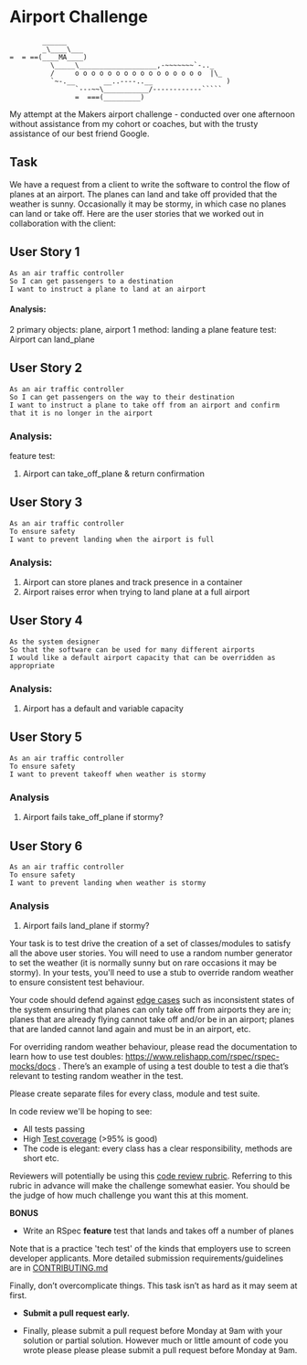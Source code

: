 Airport Challenge
=================

```
        ______
        _\____\___
=  = ==(____MA____)
          \_____\___________________,-~~~~~~~`-.._
          /     o o o o o o o o o o o o o o o o  |\_
          `~-.__       __..----..__                  )
                `---~~\___________/------------`````
                =  ===(_________)

```

My attempt at the Makers airport challenge - conducted over one afternoon without assistance from my cohort or coaches, but with
the trusty assistance of our best friend Google.


Task
-----

We have a request from a client to write the software to control the flow of planes at an airport. The planes can land and take off provided that the weather is sunny. Occasionally it may be stormy, in which case no planes can land or take off.  Here are the user stories that we worked out in collaboration with the client:


## User Story 1
```
As an air traffic controller
So I can get passengers to a destination
I want to instruct a plane to land at an airport
```
#### Analysis:
2 primary objects: plane, airport
1 method: landing a plane
feature test: Airport can land_plane


## User Story 2
```
As an air traffic controller
So I can get passengers on the way to their destination
I want to instruct a plane to take off from an airport and confirm that it is no longer in the airport
```
### Analysis:
feature test:
1. Airport can take_off_plane & return confirmation


## User Story 3
```
As an air traffic controller
To ensure safety
I want to prevent landing when the airport is full
```
### Analysis:
1. Airport can store planes and track presence in a container
2. Airport raises error when trying to land plane at a full airport


## User Story 4
```
As the system designer
So that the software can be used for many different airports
I would like a default airport capacity that can be overridden as appropriate
```
### Analysis:
1. Airport has a default and variable capacity

## User Story 5
```
As an air traffic controller
To ensure safety
I want to prevent takeoff when weather is stormy
```
### Analysis
1. Airport fails take_off_plane if stormy?


## User Story 6
```
As an air traffic controller
To ensure safety
I want to prevent landing when weather is stormy
```
### Analysis
1. Airport fails land_plane if stormy?


Your task is to test drive the creation of a set of classes/modules to satisfy all the above user stories. You will need to use a random number generator to set the weather (it is normally sunny but on rare occasions it may be stormy). In your tests, you'll need to use a stub to override random weather to ensure consistent test behaviour.

Your code should defend against [edge cases](http://programmers.stackexchange.com/questions/125587/what-are-the-difference-between-an-edge-case-a-corner-case-a-base-case-and-a-b) such as inconsistent states of the system ensuring that planes can only take off from airports they are in; planes that are already flying cannot take off and/or be in an airport; planes that are landed cannot land again and must be in an airport, etc.

For overriding random weather behaviour, please read the documentation to learn how to use test doubles: https://www.relishapp.com/rspec/rspec-mocks/docs . There’s an example of using a test double to test a die that’s relevant to testing random weather in the test.

Please create separate files for every class, module and test suite.

In code review we'll be hoping to see:

* All tests passing
* High [Test coverage](https://github.com/makersacademy/course/blob/master/pills/test_coverage.md) (>95% is good)
* The code is elegant: every class has a clear responsibility, methods are short etc.

Reviewers will potentially be using this [code review rubric](docs/review.md).  Referring to this rubric in advance will make the challenge somewhat easier.  You should be the judge of how much challenge you want this at this moment.

**BONUS**

* Write an RSpec **feature** test that lands and takes off a number of planes

Note that is a practice 'tech test' of the kinds that employers use to screen developer applicants.  More detailed submission requirements/guidelines are in [CONTRIBUTING.md](CONTRIBUTING.md)

Finally, don’t overcomplicate things. This task isn’t as hard as it may seem at first.

* **Submit a pull request early.**

* Finally, please submit a pull request before Monday at 9am with your solution or partial solution.  However much or little amount of code you wrote please please please submit a pull request before Monday at 9am.
